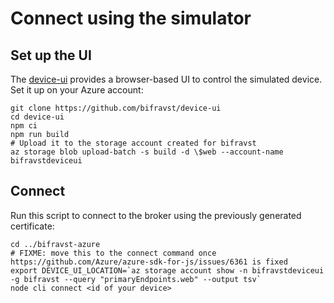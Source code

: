 # Connect using the simulator

## Set up the UI

The [device-ui](https://github.com/bifravst/device-ui) provides a browser-based
UI to control the simulated device. Set it up on your Azure account:

    git clone https://github.com/bifravst/device-ui
    cd device-ui
    npm ci
    npm run build
    # Upload it to the storage account created for bifravst
    az storage blob upload-batch -s build -d \$web --account-name bifravstdeviceui

## Connect

Run this script to connect to the broker using the previously generated
certificate:

    cd ../bifravst-azure
    # FIXME: move this to the connect command once https://github.com/Azure/azure-sdk-for-js/issues/6361 is fixed
    export DEVICE_UI_LOCATION=`az storage account show -n bifravstdeviceui -g bifravst --query "primaryEndpoints.web" --output tsv`
    node cli connect <id of your device>

